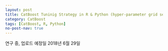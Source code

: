 ```yaml
---
layout: post
title: CatBoost Tuninig Strategy in R & Python (hyper-parameter grid search)
category: CatBoost 
tags: [CatBoost, R, Python]
no-post-nav: true
---
```


연구 중, 업로드 예정일 2018년 6월 29일